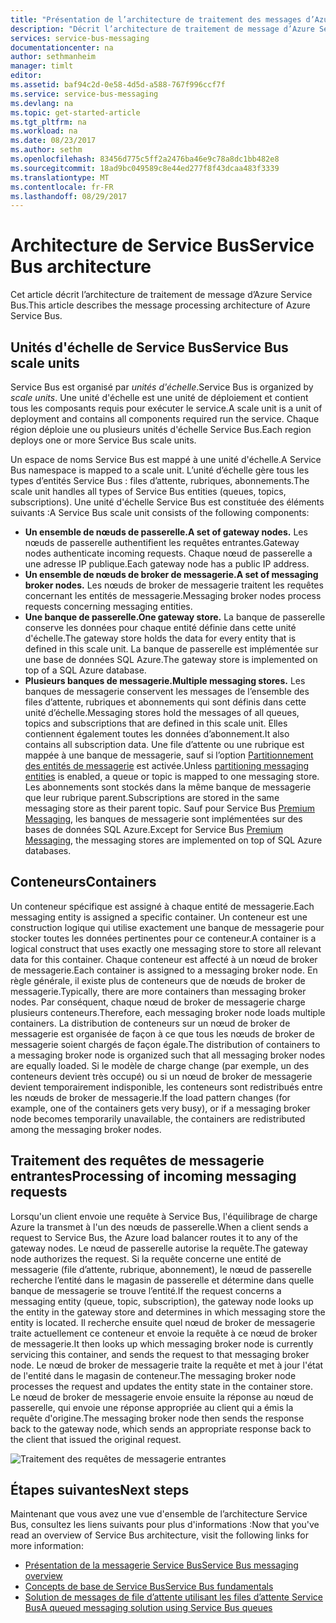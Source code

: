 ```yaml
---
title: "Présentation de l’architecture de traitement des messages d’Azure Service Bus | Microsoft Docs"
description: "Décrit l’architecture de traitement de message d’Azure Service Bus."
services: service-bus-messaging
documentationcenter: na
author: sethmanheim
manager: timlt
editor: 
ms.assetid: baf94c2d-0e58-4d5d-a588-767f996ccf7f
ms.service: service-bus-messaging
ms.devlang: na
ms.topic: get-started-article
ms.tgt_pltfrm: na
ms.workload: na
ms.date: 08/23/2017
ms.author: sethm
ms.openlocfilehash: 83456d775c5ff2a2476ba46e9c78a8dc1bb482e8
ms.sourcegitcommit: 18ad9bc049589c8e44ed277f8f43dcaa483f3339
ms.translationtype: MT
ms.contentlocale: fr-FR
ms.lasthandoff: 08/29/2017
---
```

# <a name="service-bus-architecture"></a><span data-ttu-id="4e6f4-103">Architecture de Service Bus</span><span class="sxs-lookup"><span data-stu-id="4e6f4-103">Service Bus architecture</span></span>
<span data-ttu-id="4e6f4-104">Cet article décrit l’architecture de traitement de message d’Azure Service Bus.</span><span class="sxs-lookup"><span data-stu-id="4e6f4-104">This article describes the message processing architecture of Azure Service Bus.</span></span>

## <a name="service-bus-scale-units"></a><span data-ttu-id="4e6f4-105">Unités d'échelle de Service Bus</span><span class="sxs-lookup"><span data-stu-id="4e6f4-105">Service Bus scale units</span></span>
<span data-ttu-id="4e6f4-106">Service Bus est organisé par *unités d'échelle*.</span><span class="sxs-lookup"><span data-stu-id="4e6f4-106">Service Bus is organized by *scale units*.</span></span> <span data-ttu-id="4e6f4-107">Une unité d'échelle est une unité de déploiement et contient tous les composants requis pour exécuter le service.</span><span class="sxs-lookup"><span data-stu-id="4e6f4-107">A scale unit is a unit of deployment and contains all components required run the service.</span></span> <span data-ttu-id="4e6f4-108">Chaque région déploie une ou plusieurs unités d'échelle Service Bus.</span><span class="sxs-lookup"><span data-stu-id="4e6f4-108">Each region deploys one or more Service Bus scale units.</span></span>

<span data-ttu-id="4e6f4-109">Un espace de noms Service Bus est mappé à une unité d'échelle.</span><span class="sxs-lookup"><span data-stu-id="4e6f4-109">A Service Bus namespace is mapped to a scale unit.</span></span> <span data-ttu-id="4e6f4-110">L’unité d’échelle gère tous les types d’entités Service Bus : files d’attente, rubriques, abonnements.</span><span class="sxs-lookup"><span data-stu-id="4e6f4-110">The scale unit handles all types of Service Bus entities (queues, topics, subscriptions).</span></span> <span data-ttu-id="4e6f4-111">Une unité d'échelle Service Bus est constituée des éléments suivants :</span><span class="sxs-lookup"><span data-stu-id="4e6f4-111">A Service Bus scale unit consists of the following components:</span></span>

* <span data-ttu-id="4e6f4-112">**Un ensemble de nœuds de passerelle.**</span><span class="sxs-lookup"><span data-stu-id="4e6f4-112">**A set of gateway nodes.**</span></span> <span data-ttu-id="4e6f4-113">Les nœuds de passerelle authentifient les requêtes entrantes.</span><span class="sxs-lookup"><span data-stu-id="4e6f4-113">Gateway nodes authenticate incoming requests.</span></span> <span data-ttu-id="4e6f4-114">Chaque nœud de passerelle a une adresse IP publique.</span><span class="sxs-lookup"><span data-stu-id="4e6f4-114">Each gateway node has a public IP address.</span></span>
* <span data-ttu-id="4e6f4-115">**Un ensemble de nœuds de broker de messagerie.**</span><span class="sxs-lookup"><span data-stu-id="4e6f4-115">**A set of messaging broker nodes.**</span></span> <span data-ttu-id="4e6f4-116">Les nœuds de broker de messagerie traitent les requêtes concernant les entités de messagerie.</span><span class="sxs-lookup"><span data-stu-id="4e6f4-116">Messaging broker nodes process requests concerning messaging entities.</span></span>
* <span data-ttu-id="4e6f4-117">**Une banque de passerelle.**</span><span class="sxs-lookup"><span data-stu-id="4e6f4-117">**One gateway store.**</span></span> <span data-ttu-id="4e6f4-118">La banque de passerelle conserve les données pour chaque entité définie dans cette unité d'échelle.</span><span class="sxs-lookup"><span data-stu-id="4e6f4-118">The gateway store holds the data for every entity that is defined in this scale unit.</span></span> <span data-ttu-id="4e6f4-119">La banque de passerelle est implémentée sur une base de données SQL Azure.</span><span class="sxs-lookup"><span data-stu-id="4e6f4-119">The gateway store is implemented on top of a SQL Azure database.</span></span>
* <span data-ttu-id="4e6f4-120">**Plusieurs banques de messagerie.**</span><span class="sxs-lookup"><span data-stu-id="4e6f4-120">**Multiple messaging stores.**</span></span> <span data-ttu-id="4e6f4-121">Les banques de messagerie conservent les messages de l’ensemble des files d’attente, rubriques et abonnements qui sont définis dans cette unité d’échelle.</span><span class="sxs-lookup"><span data-stu-id="4e6f4-121">Messaging stores hold the messages of all queues, topics and subscriptions that are defined in this scale unit.</span></span> <span data-ttu-id="4e6f4-122">Elles contiennent également toutes les données d’abonnement.</span><span class="sxs-lookup"><span data-stu-id="4e6f4-122">It also contains all subscription data.</span></span> <span data-ttu-id="4e6f4-123">Une file d’attente ou une rubrique est mappée à une banque de messagerie, sauf si l’option [Partitionnement des entités de messagerie](service-bus-partitioning.md) est activée.</span><span class="sxs-lookup"><span data-stu-id="4e6f4-123">Unless [partitioning messaging entities](service-bus-partitioning.md) is enabled, a queue or topic is mapped to one messaging store.</span></span> <span data-ttu-id="4e6f4-124">Les abonnements sont stockés dans la même banque de messagerie que leur rubrique parent.</span><span class="sxs-lookup"><span data-stu-id="4e6f4-124">Subscriptions are stored in the same messaging store as their parent topic.</span></span> <span data-ttu-id="4e6f4-125">Sauf pour Service Bus [Premium Messaging](service-bus-premium-messaging.md), les banques de messagerie sont implémentées sur des bases de données SQL Azure.</span><span class="sxs-lookup"><span data-stu-id="4e6f4-125">Except for Service Bus [Premium Messaging](service-bus-premium-messaging.md), the messaging stores are implemented on top of SQL Azure databases.</span></span>

## <a name="containers"></a><span data-ttu-id="4e6f4-126">Conteneurs</span><span class="sxs-lookup"><span data-stu-id="4e6f4-126">Containers</span></span>
<span data-ttu-id="4e6f4-127">Un conteneur spécifique est assigné à chaque entité de messagerie.</span><span class="sxs-lookup"><span data-stu-id="4e6f4-127">Each messaging entity is assigned a specific container.</span></span> <span data-ttu-id="4e6f4-128">Un conteneur est une construction logique qui utilise exactement une banque de messagerie pour stocker toutes les données pertinentes pour ce conteneur.</span><span class="sxs-lookup"><span data-stu-id="4e6f4-128">A container is a logical construct that uses exactly one messaging store to store all relevant data for this container.</span></span> <span data-ttu-id="4e6f4-129">Chaque conteneur est affecté à un nœud de broker de messagerie.</span><span class="sxs-lookup"><span data-stu-id="4e6f4-129">Each container is assigned to a messaging broker node.</span></span> <span data-ttu-id="4e6f4-130">En règle générale, il existe plus de conteneurs que de nœuds de broker de messagerie.</span><span class="sxs-lookup"><span data-stu-id="4e6f4-130">Typically, there are more containers than messaging broker nodes.</span></span> <span data-ttu-id="4e6f4-131">Par conséquent, chaque nœud de broker de messagerie charge plusieurs conteneurs.</span><span class="sxs-lookup"><span data-stu-id="4e6f4-131">Therefore, each messaging broker node loads multiple containers.</span></span> <span data-ttu-id="4e6f4-132">La distribution de conteneurs sur un nœud de broker de messagerie est organisée de façon à ce que tous les nœuds de broker de messagerie soient chargés de façon égale.</span><span class="sxs-lookup"><span data-stu-id="4e6f4-132">The distribution of containers to a messaging broker node is organized such that all messaging broker nodes are equally loaded.</span></span> <span data-ttu-id="4e6f4-133">Si le modèle de charge change (par exemple, un des conteneurs devient très occupé) ou si un nœud de broker de messagerie devient temporairement indisponible, les conteneurs sont redistribués entre les nœuds de broker de messagerie.</span><span class="sxs-lookup"><span data-stu-id="4e6f4-133">If the load pattern changes (for example, one of the containers gets very busy), or if a messaging broker node becomes temporarily unavailable, the containers are redistributed among the messaging broker nodes.</span></span>

## <a name="processing-of-incoming-messaging-requests"></a><span data-ttu-id="4e6f4-134">Traitement des requêtes de messagerie entrantes</span><span class="sxs-lookup"><span data-stu-id="4e6f4-134">Processing of incoming messaging requests</span></span>
<span data-ttu-id="4e6f4-135">Lorsqu'un client envoie une requête à Service Bus, l'équilibrage de charge Azure la transmet à l'un des nœuds de passerelle.</span><span class="sxs-lookup"><span data-stu-id="4e6f4-135">When a client sends a request to Service Bus, the Azure load balancer routes it to any of the gateway nodes.</span></span> <span data-ttu-id="4e6f4-136">Le nœud de passerelle autorise la requête.</span><span class="sxs-lookup"><span data-stu-id="4e6f4-136">The gateway node authorizes the request.</span></span> <span data-ttu-id="4e6f4-137">Si la requête concerne une entité de messagerie (file d’attente, rubrique, abonnement), le nœud de passerelle recherche l’entité dans le magasin de passerelle et détermine dans quelle banque de messagerie se trouve l’entité.</span><span class="sxs-lookup"><span data-stu-id="4e6f4-137">If the request concerns a messaging entity (queue, topic, subscription), the gateway node looks up the entity in the gateway store and determines in which messaging store the entity is located.</span></span> <span data-ttu-id="4e6f4-138">Il recherche ensuite quel nœud de broker de messagerie traite actuellement ce conteneur et envoie la requête à ce nœud de broker de messagerie.</span><span class="sxs-lookup"><span data-stu-id="4e6f4-138">It then looks up which messaging broker node is currently servicing this container, and sends the request to that messaging broker node.</span></span> <span data-ttu-id="4e6f4-139">Le nœud de broker de messagerie traite la requête et met à jour l'état de l'entité dans le magasin de conteneur.</span><span class="sxs-lookup"><span data-stu-id="4e6f4-139">The messaging broker node processes the request and updates the entity state in the container store.</span></span> <span data-ttu-id="4e6f4-140">Le nœud de broker de messagerie envoie ensuite la réponse au nœud de passerelle, qui envoie une réponse appropriée au client qui a émis la requête d'origine.</span><span class="sxs-lookup"><span data-stu-id="4e6f4-140">The messaging broker node then sends the response back to the gateway node, which sends an appropriate response back to the client that issued the original request.</span></span>

![Traitement des requêtes de messagerie entrantes](./media/service-bus-architecture/ic690644.png)

## <a name="next-steps"></a><span data-ttu-id="4e6f4-142">Étapes suivantes</span><span class="sxs-lookup"><span data-stu-id="4e6f4-142">Next steps</span></span>
<span data-ttu-id="4e6f4-143">Maintenant que vous avez une vue d'ensemble de l’architecture Service Bus, consultez les liens suivants pour plus d'informations :</span><span class="sxs-lookup"><span data-stu-id="4e6f4-143">Now that you've read an overview of Service Bus architecture, visit the following links for more information:</span></span>

* [<span data-ttu-id="4e6f4-144">Présentation de la messagerie Service Bus</span><span class="sxs-lookup"><span data-stu-id="4e6f4-144">Service Bus messaging overview</span></span>](service-bus-messaging-overview.md)
* [<span data-ttu-id="4e6f4-145">Concepts de base de Service Bus</span><span class="sxs-lookup"><span data-stu-id="4e6f4-145">Service Bus fundamentals</span></span>](service-bus-fundamentals-hybrid-solutions.md)
* [<span data-ttu-id="4e6f4-146">Solution de messages de file d’attente utilisant les files d’attente Service Bus</span><span class="sxs-lookup"><span data-stu-id="4e6f4-146">A queued messaging solution using Service Bus queues</span></span>](service-bus-dotnet-multi-tier-app-using-service-bus-queues.md)


